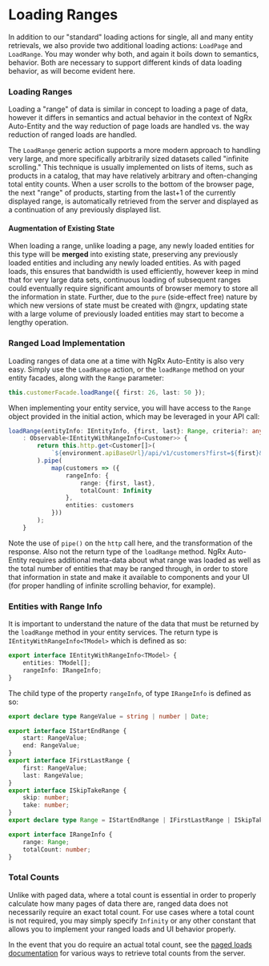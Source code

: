 # Loading Ranges

In addition to our "standard" loading actions for single, all and many entity retrievals, we also provide two additional loading actions: `LoadPage` and `LoadRange`. You may wonder why both, and again it boils down to semantics, behavior. Both are necessary to support different kinds of data loading behavior, as will become evident here.

### Loading Ranges

Loading a "range" of data is similar in concept to loading a page of data, however it differs in semantics and actual behavior in the context of NgRx Auto-Entity and the way reduction of page loads are handled vs. the way reduction of ranged loads are handled. 

The `LoadRange` generic action supports a more modern approach to handling very large, and more specifically arbitrarily sized datasets called "infinite scrolling." This technique is usually implemented on lists of items, such as products in a catalog, that may have relatively arbitrary and often-changing total entity counts. When a user scrolls to the bottom of the browser page, the next "range" of products, starting from the last+1 of the currently displayed range, is automatically retrieved from the server and displayed as a continuation of any previously displayed list. 

#### Augmentation of Existing State

When loading a range, unlike loading a page, any newly loaded entities for this type will be **merged** into existing state, preserving any previously loaded entities and including any newly loaded entities. As with paged loads, this ensures that bandwidth is used efficiently, however keep in mind that for very large data sets, continuous loading of subsequent ranges could eventually require significant amounts of browser memory to store all the information in state. Further, due to the `pure` \(side-effect free\) nature by which new versions of state must be created with @ngrx, updating state with a large volume of previously loaded entities may start to become a lengthy operation.

### Ranged Load Implementation

Loading ranges of data one at a time with NgRx Auto-Entity is also very easy. Simply use the `LoadRange` action, or the `loadRange` method on your entity facades, along with the `Range` parameter:

```typescript
this.customerFacade.loadRange({ first: 26, last: 50 });
```

When implementing your entity service, you will have access to the `Range` object provided in the initial action, which may be leveraged in your API call:

```typescript
loadRange(entityInfo: IEntityInfo, {first, last}: Range, criteria?: any)
    : Observable<IEntityWithRangeInfo<Customer>> {
        return this.http.get<Customer[]>(
            `${environment.apiBaseUrl}/api/v1/customers?first=${first}&last=${last}`
        ).pipe(
            map(customers => ({
                rangeInfo: {
                    range: {first, last},
                    totalCount: Infinity
                },
                entities: customers
            }))
        );
    }
```

Note the use of `pipe()` on the `http` call here, and the transformation of the response. Also not the return type of the `loadRange` method.  NgRx Auto-Entity requires additional meta-data about what range was loaded as well as the total number of entities that may be ranged through, in order to store that information in state and make it available to components and your UI \(for proper handling of infinite scrolling behavior, for example\).

### Entities with Range Info

It is important to understand the nature of the data that must be returned by the `loadRange` method in your entity services. The return type is `IEntityWithRangeInfo<TModel>` which is defined as so:

```typescript
export interface IEntityWithRangeInfo<TModel> {
    entities: TModel[];
    rangeInfo: IRangeInfo;
}
```

The child type of the property `rangeInfo`, of type `IRangeInfo` is defined as so:

```typescript
export declare type RangeValue = string | number | Date;

export interface IStartEndRange {
    start: RangeValue;
    end: RangeValue;
}
export interface IFirstLastRange {
    first: RangeValue;
    last: RangeValue;
}
export interface ISkipTakeRange {
    skip: number;
    take: number;
}
export declare type Range = IStartEndRange | IFirstLastRange | ISkipTakeRange;

export interface IRangeInfo {
    range: Range;
    totalCount: number;
}
```

### Total Counts

Unlike with paged data, where a total count is essential in order to properly calculate how many pages of data there are, ranged data does not necessarily require an exact total count. For use cases where a total count is not required, you may simply specify `Infinity` or any other constant that allows you to implement your ranged loads and UI behavior properly. 

In the event that you do require an actual total count, see the [paged loads documentation](pages.md) for various ways to retrieve total counts from the server.

